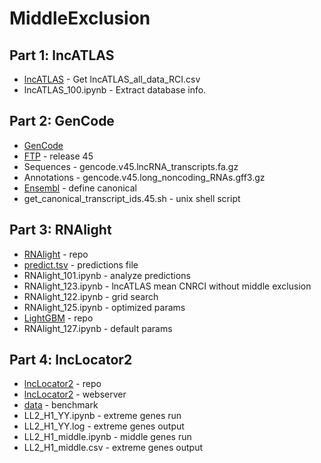 # MiddleExclusion
## Part 1: lncATLAS
* [lncATLAS](https://lncatlas.crg.eu/) - Get lncATLAS_all_data_RCI.csv
* lncATLAS_100.ipynb - Extract database info.

## Part 2: GenCode
* [GenCode](https://www.gencodegenes.org/)
* [FTP](https://ftp.ebi.ac.uk/pub/databases/gencode/Gencode_human) - release 45
* Sequences - gencode.v45.lncRNA_transcripts.fa.gz
* Annotations - gencode.v45.long_noncoding_RNAs.gff3.gz
* [Ensembl](https://useast.ensembl.org/info/genome/genebuild/canonical.html) - define canonical
* get_canonical_transcript_ids.45.sh - unix shell script

## Part 3: RNAlight
* [RNAlight](https://github.com/YangLab/RNAlight) - repo
* [predict.tsv](https://github.com/YangLab/RNAlight/blob/main/Light_score_diverse_RNA/lncRNA_whole_genome/Whole_genome_lncRNA_predict_df.tsv) - predictions file
* RNAlight_101.ipynb - analyze predictions
* RNAlight_123.ipynb - lncATLAS mean CNRCI without middle exclusion
* RNAlight_122.ipynb - grid search
* RNAlight_125.ipynb - optimized params
* [LightGBM](https://github.com/microsoft/LightGBM) - repo
* RNAlight_127.ipynb - default params

## Part 4: lncLocator2
* [lncLocator2](https://github.com/Yang-J-LIN/lncLocator2) - repo
* [lncLocator2](http://www.csbio.sjtu.edu.cn/bioinf/lncLocator2/) - webserver
* [data](http://www.csbio.sjtu.edu.cn/bioinf/lncLocator2/Data.htm) - benchmark
* LL2_H1_YY.ipynb - extreme genes run
* LL2_H1_YY.log - extreme genes output
* LL2_H1_middle.ipynb - middle genes run
* LL2_H1_middle.csv - extreme genes output
